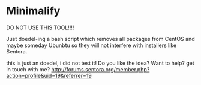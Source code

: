 # Minimalify

DO NOT USE THIS TOOL!!!!

Just doedel-ing a bash script which removes all packages from CentOS and maybe someday Ubunbtu so they will not interfere with installers like Sentora.

this is just an doedel, i did not test it!
Do you like the idea?
Want to help?
get in touch with me?
http://forums.sentora.org/member.php?action=profile&uid=19&referrer=19